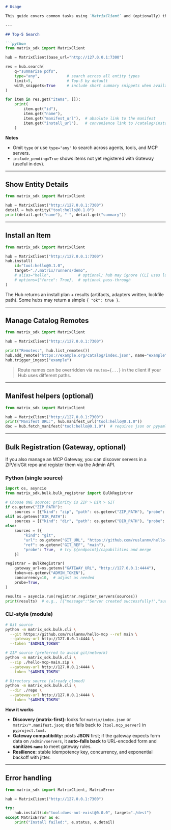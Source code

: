 ```markdown
# Usage

This guide covers common tasks using `MatrixClient` and (optionally) the bulk registrar for Gateways.

---

## Top-5 Search

```python
from matrix_sdk import MatrixClient

hub = MatrixClient(base_url="http://127.0.0.1:7300")

res = hub.search(
    q="summarize pdfs",
    type="any",            # search across all entity types
    limit=5,               # Top-5 by default
    with_snippets=True     # include short summary snippets when available
)

for item in res.get("items", []):
    print(
        item.get("id"),
        item.get("name"),
        item.get("manifest_url"),  # absolute link to the manifest
        item.get("install_url"),   # convenience link to /catalog/install
    )
```

**Notes**

* Omit `type` or use `type="any"` to search across agents, tools, and MCP servers.
* `include_pending=True` shows items not yet registered with Gateway (useful in dev).

---

## Show Entity Details

```python
from matrix_sdk import MatrixClient

hub = MatrixClient("http://127.0.0.1:7300")
detail = hub.entity("tool:hello@0.1.0")
print(detail.get("name"), "-", detail.get("summary"))
```

---

## Install an Item

```python
from matrix_sdk import MatrixClient

hub = MatrixClient("http://127.0.0.1:7300")
hub.install(
    id="tool:hello@0.1.0",
    target="./.matrix/runners/demo",
    # alias="hello",            # optional; hub may ignore (CLI uses locally)
    # options={"force": True},  # optional pass-through
)
```

The Hub returns an install plan + results (artifacts, adapters written, lockfile path). Some hubs may return a simple `{ "ok": true }`.

---

## Manage Catalog Remotes

```python
from matrix_sdk import MatrixClient

hub = MatrixClient("http://127.0.0.1:7300")

print("Remotes:", hub.list_remotes())
hub.add_remote("https://example.org/catalog/index.json", name="example")
hub.trigger_ingest("example")
```

> Route names can be overridden via `routes={...}` in the client if your Hub uses different paths.

---

## Manifest helpers (optional)

```python
from matrix_sdk import MatrixClient

hub = MatrixClient("http://127.0.0.1:7300")
print("Manifest URL:", hub.manifest_url("tool:hello@0.1.0"))
doc = hub.fetch_manifest("tool:hello@0.1.0")  # requires json or pyyaml
```

---

## Bulk Registration (Gateway, optional)

If you also manage an MCP Gateway, you can discover servers in a ZIP/dir/Git repo and register them via the Admin API.

### Python (single source)

```python
import os, asyncio
from matrix_sdk.bulk.bulk_registrar import BulkRegistrar

# Choose ONE source; priority is ZIP > DIR > GIT
if os.getenv("ZIP_PATH"):
    sources = [{"kind": "zip", "path": os.getenv("ZIP_PATH"), "probe": True}]
elif os.getenv("DIR_PATH"):
    sources = [{"kind": "dir", "path": os.getenv("DIR_PATH"), "probe": True}]
else:
    sources = [{
        "kind": "git",
        "url": os.getenv("GIT_URL", "https://github.com/ruslanmv/hello-mcp"),
        "ref": os.getenv("GIT_REF", "main"),
        "probe": True,  # try ${endpoint}/capabilities and merge
    }]

registrar = BulkRegistrar(
    gateway_url=os.getenv("GATEWAY_URL", "http://127.0.0.1:4444"),
    token=os.getenv("ADMIN_TOKEN"),
    concurrency=10,  # adjust as needed
    probe=True,
)

results = asyncio.run(registrar.register_servers(sources))
print(results)  # e.g., [{"message":"Server created successfully!","success":true}]
```

### CLI-style (module)

```bash
# Git source
python -m matrix_sdk.bulk.cli \
  --git https://github.com/ruslanmv/hello-mcp --ref main \
  --gateway-url http://127.0.0.1:4444 \
  --token "$ADMIN_TOKEN"

# ZIP source (preferred to avoid git/network)
python -m matrix_sdk.bulk.cli \
  --zip ./hello-mcp-main.zip \
  --gateway-url http://127.0.0.1:4444 \
  --token "$ADMIN_TOKEN"

# Directory source (already cloned)
python -m matrix_sdk.bulk.cli \
  --dir ./repo \
  --gateway-url http://127.0.0.1:4444 \
  --token "$ADMIN_TOKEN"
```

**How it works**

* **Discovery (matrix-first):** looks for `matrix/index.json` or `matrix/*.manifest.json`; else falls back to `[tool.mcp_server]` in `pyproject.toml`.
* **Gateway compatibility:** posts **JSON** first; if the gateway expects form data on `/admin/servers`, it **auto-falls back** to URL-encoded form and **sanitizes `name`** to meet gateway rules.
* **Resilience:** stable idempotency key, concurrency, and exponential backoff with jitter.

---

## Error handling

```python
from matrix_sdk import MatrixClient, MatrixError

hub = MatrixClient("http://127.0.0.1:7300")

try:
    hub.install(id="tool:does-not-exist@0.0.0", target="./dest")
except MatrixError as e:
    print("Install failed:", e.status, e.detail)
```


